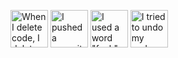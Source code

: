 <!-- my-badges start -->
<a href="my-badges/mass-delete-commit.md"><img src="https://github.com/my-badges/my-badges/blob/main/src/all-badges/mass-delete-commit/mass-delete-commit.png?raw=true" alt="When I delete code, I delete a lot." title="When I delete code, I delete a lot." width="60"></a>
<a href="my-badges/dead-commit.md"><img src="https://github.com/my-badges/my-badges/blob/main/src/all-badges/dead-commit/dead-commit.png?raw=true" alt="I pushed a commit with &quot;dead&quot; 11 times" title="I pushed a commit with &quot;dead&quot; 11 times" width="60"></a>
<a href="my-badges/fuck-commit.md"><img src="https://github.com/my-badges/my-badges/blob/main/src/all-badges/fuck-commit/fuck-commit.png?raw=true" alt="I used a word &quot;fuck&quot; in my commit message." title="I used a word &quot;fuck&quot; in my commit message." width="60"></a>
<a href="my-badges/revert-revert-commit.md"><img src="https://github.com/my-badges/my-badges/blob/main/src/all-badges/revert-revert-commit/revert-revert-commit.png?raw=true" alt="I tried to undo my undo." title="I tried to undo my undo." width="60"></a>
<!-- my-badges end -->
